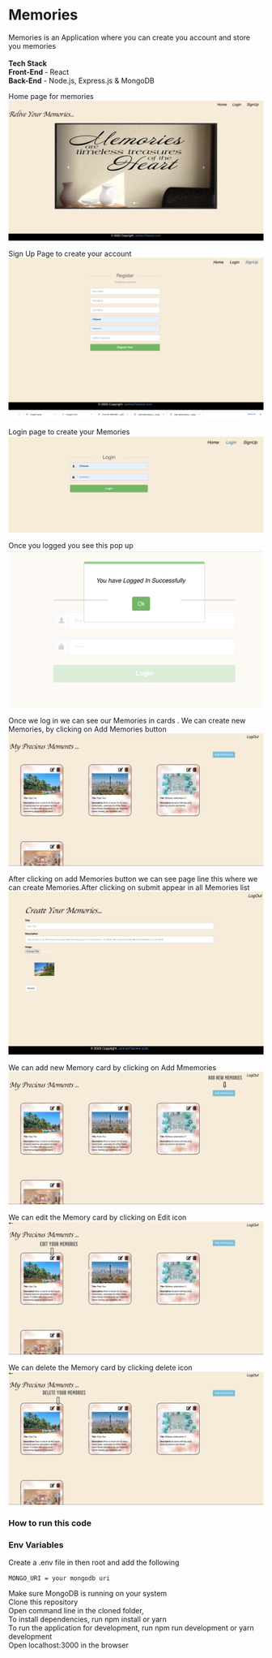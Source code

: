 # Memories
Memories is an Application where you can create you account and store you memories
<br>
<br>
<b>
Tech Stack<br></b>
<b>Front-End </b>- React </br>
<b>Back-End</b> - Node.js, Express.js & MongoDB

Home page for memories
![](src/images/Home.png)

Sign Up Page to create your account
![](src/images/SignUp.png)

Login page to create your Memories
![](src/images/Login.png)

Once you logged you see this pop up
![](src/images/LoggedIn.png)

Once we log in we can see our Memories in cards .
We can create new Memories, by clicking on Add Memories button
![](src/images/Memorie.png)

After clicking on add Memories button we can see page line this where we can create Memories.After clicking on submit appear in all Memories list
![](src/images/Create_memories.png)

We can add new Memory card by clicking on Add Mmemories
![](src/images/AddMemories.jpg)

We can edit the Memory card by clicking on Edit icon 
![](src/images/EditMemories.jpg)

We can delete the Memory card by clicking delete icon
![](src/images/DeleteMemories.jpg)


 ### How to run this code
 ### Env Variables

Create a .env file in then root and add the following

```
MONGO_URI = your mongodb uri
``` 
Make sure MongoDB is running on your system</br>
Clone this repository</br>
Open command line in the cloned folder,</br>
To install dependencies, run npm install or yarn</br>
To run the application for development, run npm run development or yarn development</br>
Open localhost:3000 in the browser</br>


